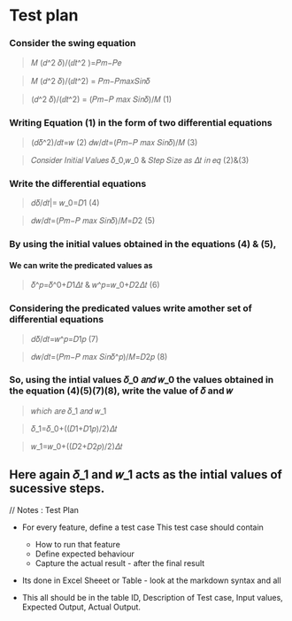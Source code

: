 # Test plan

### Consider the swing equation 

>𝑀 (𝑑^2 𝛿)/(ⅆ𝑡^2 )=𝑃𝑚−𝑃𝑒

>𝑀 (𝑑^2 𝛿)/(ⅆ𝑡^2) = 𝑃𝑚−𝑃𝑚𝑎𝑥𝑆𝑖𝑛𝛿

>(𝑑^2 𝛿)/(ⅆ𝑡^2) = (𝑃𝑚−𝑃 𝑚𝑎𝑥 𝑆𝑖𝑛𝛿)/𝑀   (1)

### Writing Equation (1) in the form of two differential equations

>(𝑑𝛿^2)/𝑑𝑡=𝑤 (2) 𝑑𝑤/𝑑𝑡=(𝑃𝑚−𝑃 𝑚𝑎𝑥 𝑆𝑖𝑛𝛿)/𝑀  (3)

>𝐶𝑜𝑛𝑠𝑖𝑑𝑒𝑟 𝐼𝑛𝑖𝑡𝑖𝑎𝑙 𝑉𝑎𝑙𝑢𝑒𝑠 𝛿_0,𝑤_0  & 𝑆𝑡𝑒𝑝 𝑆𝑖𝑧𝑒 𝑎𝑠 𝛥𝑡 𝑖𝑛 𝑒𝑞 (2)&(3) 

### Write the differential equations

>𝑑𝛿/𝑑𝑡|= 𝑤_0=𝐷1 (4)

>𝑑𝑤/𝑑𝑡=(𝑃𝑚−𝑃 𝑚𝑎𝑥 𝑆𝑖𝑛𝛿)/𝑀=𝐷2 (5)

### By using the initial values obtained in the equations (4)  & (5),  

#### We can write the predicated values as

>𝛿^𝑝=𝛿^0+𝐷1𝛥𝑡 & 𝑤^𝑝=𝑤_0+𝐷2𝛥𝑡 (6)

### Considering the predicated values write amother set of differential equations 

>𝑑𝛿/𝑑𝑡=𝑤^𝑝=𝐷1𝑝 (7)  

>𝑑𝑤/𝑑𝑡=(𝑃𝑚−𝑃 𝑚𝑎𝑥 𝑆𝑖𝑛𝛿^𝑝)/𝑀=𝐷2𝑝 (8) 

### So, using the intial values  𝛿_0  𝑎𝑛𝑑 𝑤_0  the values obtained in the equation (4)(5)(7)(8), write the value of 𝛿 and 𝑤 

>𝑤ℎ𝑖𝑐ℎ 𝑎𝑟𝑒 𝛿_1  𝑎𝑛𝑑 𝑤_1

>𝛿_1=𝛿_0+((𝐷1+𝐷1𝑝)/2)𝛥𝑡      

> 𝑤_1=𝑤_0+((𝐷2+𝐷2𝑝)/2)𝛥𝑡

## Here again 𝛿_1 and 𝑤_1  acts as the intial values of sucessive steps.



// Notes : Test Plan
* For every feature, define a test case
This test case should contain
    * How to run that feature
    * Define expected behaviour
    * Capture the actual result - after the final result

* Its done in Excel Sheeet or Table - look at the markdown syntax and all
*  This all should be in the table ID, Description of Test case, Input values, Expected Output, Actual Output. 


